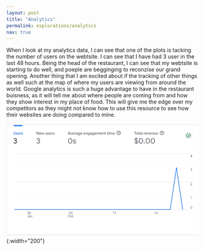 ```yaml
---
layout: post
title: "Analytics"
permalink: explorations/analytics
nav: true
---
```


When I look at my analytics data, I can see that one of the plots is tacking the number of users on the webtsite. 
I can see that I have had 3 user in the last 48 hours. Being the head of the restaurant, I can see that my webtsite is starting to do well, and poeple are begginging to reconzise our grand opening. Another thing that I am excited about if the tracking of other things as well such at the map of where my users are viewing from around the world. Google analytics is such a huge advantage to have in the restaurant buisness, as it will tell me about where people are coming from and how they show interest in my place of food. This will give me the edge over my competitors as they might not know how to use this resource to see how their websites are doing compared to mine.  

![image local](./assets/images/screenshot.png){:width="200"}
